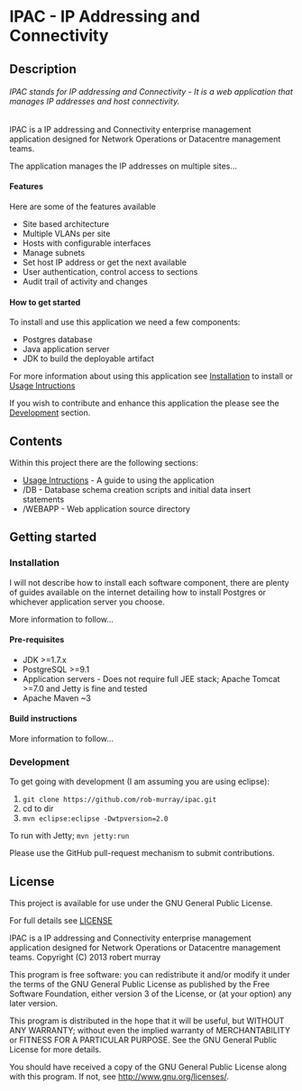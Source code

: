 IPAC - IP Addressing and Connectivity
====

Description
-------

###### IPAC stands for IP addressing and Connectivity - It is a web application that manages IP addresses and host connectivity.


IPAC is a IP addressing and Connectivity enterprise management application designed for Network Operations or Datacentre management teams.

The application manages the IP addresses on multiple sites...

#### Features

Here are some of the features available

* Site based architecture
* Multiple VLANs per site
* Hosts with configurable interfaces
* Manage subnets
* Set host IP address or get the next available
* User authentication, control access to sections
* Audit trail of activity and changes

#### How to get started

To install and use this application we need a few components:

* Postgres database
* Java application server
* JDK to build the deployable artifact

For more information about using this application see [Installation](#installation) to install or [Usage Intructions](https://github.com/rob-murray/ipac/blob/master/Usage_Instructions.md)


If you wish to contribute and enhance this application the please see the [Development](#development) section.



Contents
-------

Within this project there are the following sections:

* [Usage Intructions](https://github.com/rob-murray/ipac/blob/master/Usage_Instructions.md) - A guide to using the application
* /DB - Database schema creation scripts and initial data insert statements
* /WEBAPP - Web application source directory


Getting started
-------

### Installation

I will not describe how to install each software component, there are plenty of guides available on the internet detailing how to install Postgres or whichever application server you choose.


More information to follow...


#### Pre-requisites

* JDK >=1.7.x
* PostgreSQL >=9.1
* Application servers - Does not require full JEE stack; Apache Tomcat >=7.0 and Jetty is fine and tested
* Apache Maven ~3


#### Build instructions

More information to follow...



### Development


To get going with development (I am assuming you are using eclipse):

1. `git clone https://github.com/rob-murray/ipac.git`
2. cd to dir
3. `mvn eclipse:eclipse -Dwtpversion=2.0`

To run with Jetty; `mvn jetty:run`

Please use the GitHub pull-request mechanism to submit contributions.


License
-------

This project is available for use under the GNU General Public License.

For full details see [LICENSE](https://github.com/rob-murray/ipac/blob/master/LICENSE.md)

IPAC is a IP addressing and Connectivity enterprise management 
application designed for Network Operations or Datacentre management teams.
Copyright (C) 2013  robert murray

This program is free software: you can redistribute it and/or modify
it under the terms of the GNU General Public License as published by
the Free Software Foundation, either version 3 of the License, or
(at your option) any later version.

This program is distributed in the hope that it will be useful,
but WITHOUT ANY WARRANTY; without even the implied warranty of
MERCHANTABILITY or FITNESS FOR A PARTICULAR PURPOSE.  See the
GNU General Public License for more details.

You should have received a copy of the GNU General Public License
along with this program.  If not, see <http://www.gnu.org/licenses/>.

